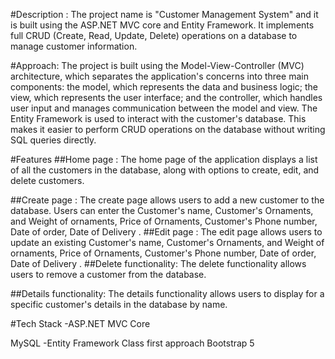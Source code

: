 #Description : The project name is "Customer Management System" and it is built using the ASP.NET MVC core and Entity Framework. It implements full CRUD (Create, Read, Update, Delete) operations on a database to manage customer information.

#Approach: The project is built using the Model-View-Controller (MVC) architecture, which separates the application's concerns into three main components: the model, which represents the data and business logic; the view, which represents the user interface; and the controller, which handles user input and manages communication between the model and view. The Entity Framework is used to interact with the customer's database. This makes it easier to perform CRUD operations on the database without writing SQL queries directly.

#Features ##Home page : The home page of the application displays a list of all the customers in the database, along with options to create, edit, and delete customers.

##Create page : The create page allows users to add a new customer to the database. Users can enter the Customer's name, Customer's Ornaments, and  Weight of ornaments, Price of Ornaments, Customer's Phone number, Date of order, Date  of Delivery . ##Edit page : The edit page allows users to update an existing Customer's name, Customer's Ornaments, and  Weight of ornaments, Price of Ornaments, Customer's Phone number, Date of order, Date  of Delivery .  ##Delete functionality: The delete functionality allows users to remove a customer from the database.

##Details functionality: The details functionality allows users to display for a specific customer's details in the database by name.

#Tech Stack -ASP.NET MVC Core

MySQL -Entity Framework Class first approach Bootstrap 5
